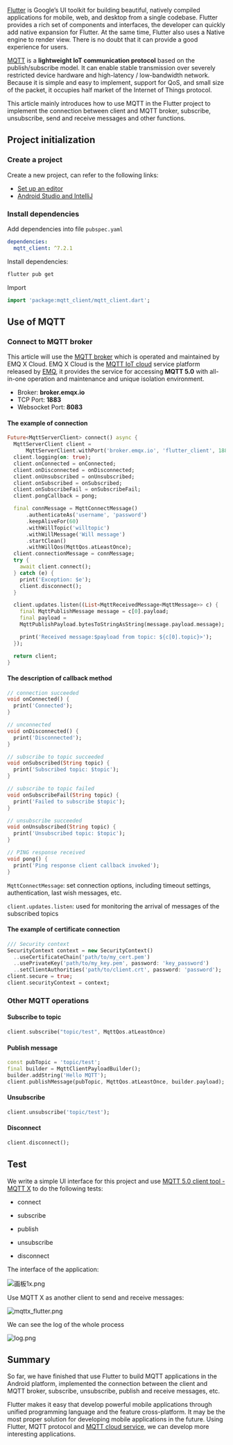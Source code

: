 [Flutter](https://flutter.dev/) is Google’s UI toolkit for building beautiful, natively compiled applications for mobile, web, and desktop from a single codebase. Flutter provides a rich set of components and interfaces, the developer can quickly add native expansion for Flutter. At the same time, Flutter also uses a Native engine to render view. There is no doubt that it can provide a good experience for users.

[MQTT](https://www.emqx.io/mqtt) is a **lightweight IoT communication protocol** based on the publish/subscribe model. It can enable stable transmission over severely restricted device hardware and high-latency / low-bandwidth network. Because it is simple and easy to implement, support for QoS, and small size of the packet, it occupies half market of the Internet of Things protocol.

This article mainly introduces how to use MQTT in the Flutter project to implement the connection between client and MQTT broker, subscribe, unsubscribe, send and receive messages and other functions.



## Project initialization

### Create a project

Create a new project, can refer to the following links:

- [Set up an editor](https://flutter.dev/docs/get-started/editor?tab=androidstudio)
- [Android Studio and IntelliJ](https://flutter.dev/docs/development/tools/android-studio)

### Install dependencies

Add dependencies into file `pubspec.yaml` 

```yaml
dependencies: 
  mqtt_client: ^7.2.1
```

Install dependencies:

```bash
flutter pub get
```

Import

```dart
import 'package:mqtt_client/mqtt_client.dart';
```



## Use of MQTT

### Connect to MQTT broker

This article will use the [MQTT broker](https://www.emqx.io/products/broker) which is operated and maintained by EMQ X Cloud. EMQ X Cloud is the [MQTT IoT cloud](https://cloud.emqx.io/) service platform released by [EMQ](https://www.emqx.io/), it provides the service for accessing **MQTT 5.0** with all-in-one operation and maintenance and unique isolation environment.

- Broker: **broker.emqx.io**
- TCP Port: **1883**
- Websocket Port: **8083**

#### The example of connection

```dart
Future<MqttServerClient> connect() async {
  MqttServerClient client =
      MqttServerClient.withPort('broker.emqx.io', 'flutter_client', 1883);
  client.logging(on: true);
  client.onConnected = onConnected;
  client.onDisconnected = onDisconnected;
  client.onUnsubscribed = onUnsubscribed;
  client.onSubscribed = onSubscribed;
  client.onSubscribeFail = onSubscribeFail;
  client.pongCallback = pong;

  final connMessage = MqttConnectMessage()
      .authenticateAs('username', 'password')
      .keepAliveFor(60)
      .withWillTopic('willtopic')
      .withWillMessage('Will message')
      .startClean()
      .withWillQos(MqttQos.atLeastOnce);
  client.connectionMessage = connMessage;
  try {
    await client.connect();
  } catch (e) {
    print('Exception: $e');
    client.disconnect();
  }

  client.updates.listen((List<MqttReceivedMessage<MqttMessage>> c) {
    final MqttPublishMessage message = c[0].payload;
    final payload =
    MqttPublishPayload.bytesToStringAsString(message.payload.message);

    print('Received message:$payload from topic: ${c[0].topic}>');
  });

  return client;
}
```

#### The description of callback method 

```dart
// connection succeeded
void onConnected() {
  print('Connected');
}

// unconnected
void onDisconnected() {
  print('Disconnected');
}

// subscribe to topic succeeded
void onSubscribed(String topic) {
  print('Subscribed topic: $topic');
}

// subscribe to topic failed
void onSubscribeFail(String topic) {
  print('Failed to subscribe $topic');
}

// unsubscribe succeeded
void onUnsubscribed(String topic) {
  print('Unsubscribed topic: $topic');
}

// PING response received
void pong() {
  print('Ping response client callback invoked');
}
```

`MqttConnectMessage`: set connection options, including timeout settings, authentication, last wish messages, etc.

`client.updates.listen`: used for monitoring the arrival of messages of the subscribed topics 

#### The example of certificate connection

```dart
/// Security context
SecurityContext context = new SecurityContext()
  ..useCertificateChain('path/to/my_cert.pem')
  ..usePrivateKey('path/to/my_key.pem', password: 'key_password')
  ..setClientAuthorities('path/to/client.crt', password: 'password');
client.secure = true;
client.securityContext = context;
```

### Other MQTT operations

#### Subscribe to topic

```dart
client.subscribe("topic/test", MqttQos.atLeastOnce)
```

#### Publish message

```dart
const pubTopic = 'topic/test';
final builder = MqttClientPayloadBuilder();
builder.addString('Hello MQTT');
client.publishMessage(pubTopic, MqttQos.atLeastOnce, builder.payload);
```

#### Unsubscribe

```dart
client.unsubscribe('topic/test');
```

#### Disconnect

```dart
client.disconnect();
```



## Test

We write a simple UI interface for this project and use [MQTT 5.0 client tool - MQTT X](https://mqttx.app/zh) to do the following tests:

- connect

- subscribe

- publish

- unsubscribe

- disconnect

The interface of the application:

![画板1x.png](https://static.emqx.net/images/4aeb38a0dc6b0329164a91fc38e572cc.png)

Use MQTT X as another client to send and receive messages:

![mqttx_flutter.png](https://static.emqx.net/images/b46731e7278ad148a0bfe3cc0890138b.png)


We can see the log of the whole process

![log.png](https://static.emqx.net/images/97230919d8c8eddd3c88003e67c9ad1b.png)

## Summary

So far, we have finished that use Flutter to build MQTT applications in the Android platform, implemented the connection between the client and MQTT broker, subscribe, unsubscribe, publish and receive messages, etc.

Flutter makes it easy that develop powerful mobile applications through unified programming language and the feature cross-platform. It may be the most proper solution for developing mobile applications in the future. Using Flutter, MQTT protocol and [MQTT cloud service](https://cloud.emqx.io/), we can develop more interesting applications.

